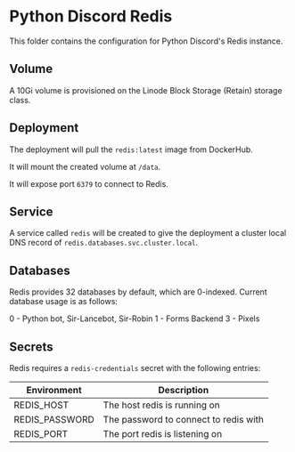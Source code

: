 # Python Discord Redis
This folder contains the configuration for Python Discord's Redis instance.

## Volume
A 10Gi volume is provisioned on the Linode Block Storage (Retain) storage class.

## Deployment
The deployment will pull the `redis:latest` image from DockerHub.

It will mount the created volume at `/data`.

It will expose port `6379` to connect to Redis.

## Service
A service called `redis` will be created to give the deployment a cluster local DNS record of `redis.databases.svc.cluster.local`.

## Databases

Redis provides 32 databases by default, which are 0-indexed. Current database usage is as follows:

0 - Python bot, Sir-Lancebot, Sir-Robin
1 - Forms Backend
3 - Pixels

## Secrets

Redis requires a `redis-credentials` secret with the following entries:

| Environment    | Description                           |
|----------------|---------------------------------------|
| REDIS_HOST     | The host redis is running on          |
| REDIS_PASSWORD | The password to connect to redis with |
| REDIS_PORT     | The port redis is listening on        |
